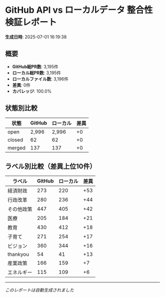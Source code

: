 # GitHub API vs ローカルデータ 整合性検証レポート

**生成日時**: 2025-07-01 16:19:38

## 概要

- **GitHub総PR数**: 3,195件
- **ローカル総PR数**: 3,195件
- **ローカルファイル数**: 3,196件
- **差異**: 0件
- **カバレッジ**: 100.0%

## 状態別比較

| 状態 | GitHub | ローカル | 差異 |
|------|--------|----------|------|
| open | 2,996 | 2,996 | +0 |
| closed | 62 | 62 | +0 |
| merged | 137 | 137 | +0 |

## ラベル別比較（差異上位10件）

| ラベル | GitHub | ローカル | 差異 |
|--------|--------|----------|------|
| 経済財政 | 273 | 220 | +53 |
| 行政改革 | 280 | 236 | +44 |
| その他政策 | 447 | 405 | +42 |
| 医療 | 205 | 184 | +21 |
| 教育 | 430 | 412 | +18 |
| 子育て | 271 | 254 | +17 |
| ビジョン | 360 | 344 | +16 |
| thankyou | 54 | 41 | +13 |
| 産業政策 | 166 | 159 | +7 |
| エネルギー | 115 | 109 | +6 |

---
*このレポートは自動生成されました*